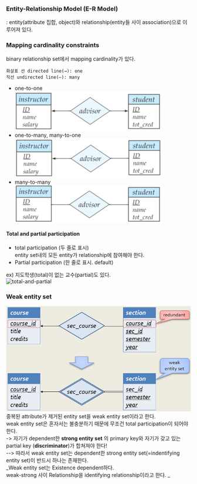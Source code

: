 
### Entity-Relationship Model (E-R Model)  
: entity(attribute 집합, object)와 relationship(entity들 사이 association)으로 이루어져 있다.  

### Mapping cardinality constraints
binary relationship set에서 mapping cardinality가 있다.  

`화살표 선 directed line(→): one`  
`직선 undirected line(—): many`

* one-to-one  
![one-to-one relationship](https://github.com/HongYooCho/DataBase/blob/master/image/Part4.%20E-R%20Model/one-to-one.png)
* one-to-many, many-to-one  
![one-to-many relationship](https://github.com/HongYooCho/DataBase/blob/master/image/Part4.%20E-R%20Model/one-to-many.PNG)
* many-to-many  
![many-to-many relationship](https://github.com/HongYooCho/DataBase/blob/master/image/Part4.%20E-R%20Model/many-to-many.png)

#### Total and partial participation
* total participation (두 줄로 표시)  
entity set내의 모든 entity가 relationship에 참여해야 한다.  
* Partial participation (한 줄로 표시. default)  

ex) 지도학생(total)이 없는 교수(partial)도 있다.  
![total-and-partial](https://github.com/HongYooCho/DataBase/blob/master/image/Part4.%20E-R%20Model/total-and-partial.PNG)  

### Weak entity set
![weak-entity-set](https://github.com/HongYooCho/DataBase/blob/master/image/Part4.%20E-R%20Model/weak-entity.png)  
중복된 attribute가 제거된 entity set을 weak entity set이라고 한다.  
weak entity set은 혼자서는 불충분하기 때문에 무조건 total participation이 되어야 한다.  
-> 자기가 dependent한 __strong entity set__ 의 primary key와 자기가 갖고 있는 partial key (__discriminator__)가 합쳐져야 한다!  
--> 따라서 weak entity set는 dependent한 strong entity set(=indentifying entity set)이 반드시 하나는 존재한다.   
_Weak entity set는 Existence dependent하다.  
weak-strong 사이 Relationship을 identifying relationship이라고 한다. _  
